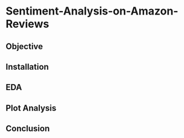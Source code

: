 # Sentiment-Analysis-on-Amazon-Reviews

## Objective
## Installation
## EDA
## Plot Analysis
## Conclusion



